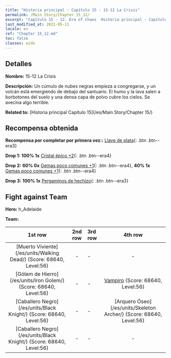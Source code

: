 ```yaml
---
title: "Historia principal - Capítulo 15 - 15-12 La Crisis"
permalink: /Main Story/Chapter 15_12/
excerpt: "Capítulo 15 - 12. Era of Chaos  Historia principal - Capítulo 15_12. 15-12 La Crisis"
last_modified_at: 2021-05-11
locale: es
ref: "Chapter 15_12.md"
toc: false
classes: wide
---
```


## Detalles

 **Nombre:** 15-12 La Crisis

 **Descripción:** Un cúmulo de nubes negras empieza a congregarse, y un volcán está emergiendo de debajo del santuario. El humo y la lava salen a borbotones del suelo y una densa capa de polvo cubre los cielos. Se avecina algo terrible.

 **Related to:** [Historia principal Capítulo 15](/es/Main Story/Chapter 15/)

## Recompensa obtenida

 **Recompensa por completar por primera vez::** [Llave de plata](/ItemsES/con_693/){: .btn .btn--era3}

 **Drop 1:** **100% 1x** [Cristal épico +2](/ItemsES/mat_52/){: .btn .btn--era4}

 **Drop 2:** **60% 0x** [Gemas poco comunes +1](/ItemsES/mat_44/){: .btn .btn--era4}, **40% 1x** [Gemas poco comunes +1](/ItemsES/mat_44/){: .btn .btn--era4}

 **Drop 3:** **100% 1x** [Pergaminos de hechizo](/ItemsES/con_694/){: .btn .btn--era3}


## Fight against Team
 **Hero:** h_Adelaide

 **Team:**


  | 1st row | 2nd row | 3rd row | 4th row |
  |:----:|:----:|:----|:----:|
  | [Muerto Viviente](/es/units/Walking Dead/) (Score: 68640, Level:56)  | - | - | - |
  | [Gólem de Hierro](/es/units/Iron Golem/) (Score: 68640, Level:56)  | - | - | [Vampiro](/es/units/Vampire/) (Score: 68640, Level:56)  |
  | [Caballero Negro](/es/units/Black Knight/) (Score: 68640, Level:56)  | - | - | [Arquero Óseo](/es/units/Skeleton Archer/) (Score: 68640, Level:56)  |
  | [Caballero Negro](/es/units/Black Knight/) (Score: 68640, Level:56)  | - | - | - |



